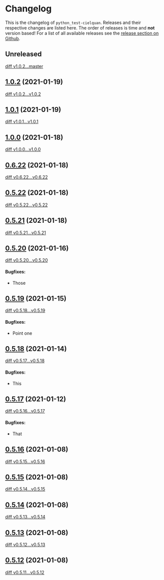 # Changelog

This is the changelog of `python_test-cielquan`. Releases and their respective
changes are listed here. The order of releases is time and **not** version based!
For a list of all available releases see the
[release section on Github](https://github.com/Cielquan/python_test-cielquan/releases).


<!-- Valid subcategories
#### BREAKING CHANGES
#### New features
#### Bugfixes
#### Documentation
#### Miscellaneous
-->


## Unreleased
[diff v1.0.2...master](https://github.com/Cielquan/python_test-cielquan/compare/v1.0.2...master)


## [1.0.2](https://github.com/Cielquan/python_test-cielquan/releases/v1.0.2) (2021-01-19)
[diff v1.0.2...v1.0.2](https://github.com/Cielquan/python_test-cielquan/compare/v1.0.2...v1.0.2)


## [1.0.1](https://github.com/Cielquan/python_test-cielquan/releases/v1.0.1) (2021-01-19)
[diff v1.0.1...v1.0.1](https://github.com/Cielquan/python_test-cielquan/compare/v1.0.1...v1.0.1)


## [1.0.0](https://github.com/Cielquan/python_test-cielquan/releases/v1.0.0) (2021-01-18)
[diff v1.0.0...v1.0.0](https://github.com/Cielquan/python_test-cielquan/compare/v1.0.0...v1.0.0)


## [0.6.22](https://github.com/Cielquan/python_test-cielquan/releases/v0.6.22) (2021-01-18)
[diff v0.6.22...v0.6.22](https://github.com/Cielquan/python_test-cielquan/compare/v0.6.22...v0.6.22)


## [0.5.22](https://github.com/Cielquan/python_test-cielquan/releases/v0.5.22) (2021-01-18)
[diff v0.5.22...v0.5.22](https://github.com/Cielquan/python_test-cielquan/compare/v0.5.22...v0.5.22)


## [0.5.21](https://github.com/Cielquan/python_test-cielquan/releases/v0.5.21) (2021-01-18)
[diff v0.5.21...v0.5.21](https://github.com/Cielquan/python_test-cielquan/compare/v0.5.21...v0.5.21)


## [0.5.20](https://github.com/Cielquan/python_test-cielquan/releases/v0.5.20) (2021-01-16)
[diff v0.5.20...v0.5.20](https://github.com/Cielquan/python_test-cielquan/compare/v0.5.20...v0.5.20)

#### Bugfixes:

- Those


## [0.5.19](https://github.com/Cielquan/python_test-cielquan/releases/v0.5.19) (2021-01-15)
[diff v0.5.18...v0.5.19](https://github.com/Cielquan/python_test-cielquan/compare/v0.5.19...v0.5.19)

#### Bugfixes:

- Point one


## [0.5.18](https://github.com/Cielquan/python_test-cielquan/releases/v0.5.18) (2021-01-14)
[diff v0.5.17...v0.5.18](https://github.com/Cielquan/python_test-cielquan/compare/v0.5.17...v0.5.18)

#### Bugfixes:

- This


## [0.5.17](https://github.com/Cielquan/python_test-cielquan/releases/v0.5.17) (2021-01-12)
[diff v0.5.16...v0.5.17](https://github.com/Cielquan/python_test-cielquan/compare/v0.5.16...v0.5.17)

#### Bugfixes:

- That


## [0.5.16](https://github.com/Cielquan/python_test-cielquan/releases/v0.5.16) (2021-01-08)
[diff v0.5.15...v0.5.16](https://github.com/Cielquan/python_test-cielquan/compare/v0.5.15...v0.5.16)


## [0.5.15](https://github.com/Cielquan/python_test-cielquan/releases/v0.5.15) (2021-01-08)
[diff v0.5.14...v0.5.15](https://github.com/Cielquan/python_test-cielquan/compare/v0.5.14...v0.5.15)


## [0.5.14](https://github.com/Cielquan/python_test-cielquan/releases/v0.5.14) (2021-01-08)
[diff v0.5.13...v0.5.14](https://github.com/Cielquan/python_test-cielquan/compare/v0.5.13...v0.5.14)


## [0.5.13](https://github.com/Cielquan/python_test-cielquan/releases/v0.5.13) (2021-01-08)
[diff v0.5.12...v0.5.13](https://github.com/Cielquan/python_test-cielquan/compare/v0.5.12...v0.5.13)


## [0.5.12](https://github.com/Cielquan/python_test-cielquan/releases/v0.5.12) (2021-01-08)
[diff v0.5.11...v0.5.12](https://github.com/Cielquan/python_test-cielquan/compare/v0.5.11...v0.5.12)
